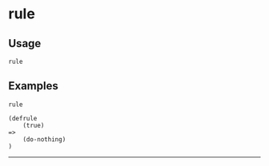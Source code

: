 # rule
## Usage
```
rule
```
## Examples
```
rule
```
```
(defrule
    (true)
=>
    (do-nothing)
)

```
---
